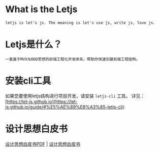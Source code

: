 # What is the Letjs
	letjs is let's js. The meaning is let's use js, write js, love js.

# Letjs是什么？
	一套基于MVX与DDD思想的前端工程化开发体系，帮助你快速创建前端工程结构。
	
# 安装cli工具
  如果您要使用letjs结构进行项目开发，请安装 `letjs-cli` 工具。
  详见：[https://let-js.github.io](https://let-js.github.io/guide/#%E5%AE%89%E8%A3%85-letjs-cli)

# 设计思想白皮书
[设计思想白皮书PDF](./letjs-whitepaper.pdf) | [设计思想白皮书](./letjs-whitepaper.md)

